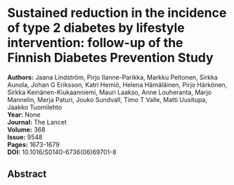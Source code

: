 # Sustained reduction in the incidence of type 2 diabetes by lifestyle intervention: follow-up of the Finnish Diabetes Prevention Study

**Authors:** Jaana Lindström, Pirjo Ilanne-Parikka, Markku Peltonen, Sirkka Aunola, Johan G Eriksson, Katri Hemiö, Helena Hämäläinen, Pirjo Härkönen, Sirkka Keinänen-Kiukaanniemi, Mauri Laakso, Anne Louheranta, Marjo Mannelin, Merja Paturi, Jouko Sundvall, Timo T Valle, Matti Uusitupa, Jaakko Tuomilehto  
**Year:** None  
**Journal:** The Lancet  
**Volume:** 368  
**Issue:** 9548  
**Pages:** 1673-1679  
**DOI:** 10.1016/S0140-6736(06)69701-8  

## Abstract


